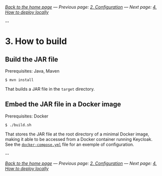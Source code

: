 _[Back to the home page](../README.md)
— Previous page: [2. Configuration](./Configuration.md)
— Next page: [4. How to deploy locally](./Deploy.md)_

--

# 3. How to build

## Build the JAR file

Prerequisites: Java, Maven


```shell
$ mvn install
```

That builds a JAR file in the `target` directory.

## Embed the JAR file in a Docker image

Prerequisites: Docker


```shell
$ ./build.sh
```

That stores the JAR file at the root
directory of a minimal Docker image,
making it able to be accessed from a
Docker container running Keycloak. See
the [`docker-compose.yml`](../docker-compose.yml) file
for an exemple of configuration.

--

_[Back to the home page](../README.md)
— Previous page: [2. Configuration](./Configuration.md)
— Next page: [4. How to deploy locally](./Deploy.md)_

